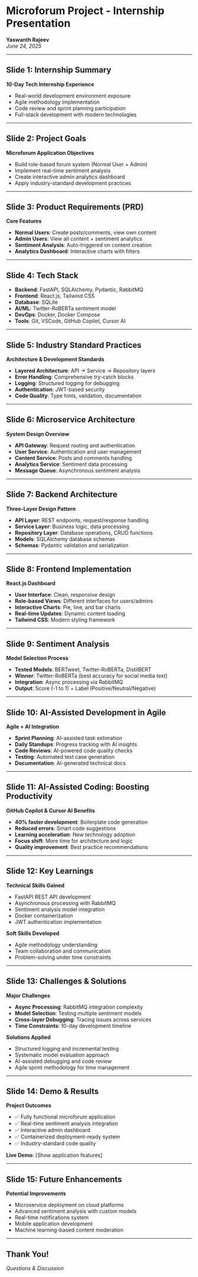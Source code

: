 # Microforum Project - Internship Presentation
**Yaswanth Rajeev**  
*June 24, 2025*

---

## Slide 1: Internship Summary
**10-Day Tech Internship Experience**
- Real-world development environment exposure
- Agile methodology implementation
- Code review and sprint planning participation
- Full-stack development with modern technologies

---

## Slide 2: Project Goals
**Microforum Application Objectives**
- Build role-based forum system (Normal User + Admin)
- Implement real-time sentiment analysis
- Create interactive admin analytics dashboard
- Apply industry-standard development practices

---

## Slide 3: Product Requirements (PRD)
**Core Features**
- **Normal Users**: Create posts/comments, view own content
- **Admin Users**: View all content + sentiment analytics
- **Sentiment Analysis**: Auto-triggered on content creation
- **Analytics Dashboard**: Interactive charts with filters

---

## Slide 4: Tech Stack
- **Backend**: FastAPI, SQLAlchemy, Pydantic, RabbitMQ  
- **Frontend**: React.js, Tailwind CSS  
- **Database**: SQLite  
- **AI/ML**: Twitter-RoBERTa sentiment model  
- **DevOps**: Docker, Docker Compose  
- **Tools**: Git, VSCode, GitHub Copilot, Cursor AI  

---

## Slide 5: Industry Standard Practices
**Architecture & Development Standards**
- **Layered Architecture**: API → Service → Repository layers
- **Error Handling**: Comprehensive try-catch blocks
- **Logging**: Structured logging for debugging
- **Authentication**: JWT-based security
- **Code Quality**: Type hints, validation, documentation

---

## Slide 6: Microservice Architecture
**System Design Overview**
- **API Gateway**: Request routing and authentication
- **User Service**: Authentication and user management
- **Content Service**: Posts and comments handling
- **Analytics Service**: Sentiment data processing
- **Message Queue**: Asynchronous sentiment analysis

---

## Slide 7: Backend Architecture
**Three-Layer Design Pattern**
- **API Layer**: REST endpoints, request/response handling
- **Service Layer**: Business logic, data processing
- **Repository Layer**: Database operations, CRUD functions
- **Models**: SQLAlchemy database schemas
- **Schemas**: Pydantic validation and serialization

---

## Slide 8: Frontend Implementation
**React.js Dashboard**
- **User Interface**: Clean, responsive design
- **Role-based Views**: Different interfaces for users/admins
- **Interactive Charts**: Pie, line, and bar charts
- **Real-time Updates**: Dynamic content loading
- **Tailwind CSS**: Modern styling framework

---

## Slide 9: Sentiment Analysis
**Model Selection Process**
- **Tested Models**: BERTweet, Twitter-RoBERTa, DistilBERT
- **Winner**: Twitter-RoBERTa (best accuracy for social media text)
- **Integration**: Async processing via RabbitMQ
- **Output**: Score (-1 to 1) + Label (Positive/Neutral/Negative)

---

## Slide 10: AI-Assisted Development in Agile
**Agile + AI Integration**
- **Sprint Planning**: AI-assisted task estimation
- **Daily Standups**: Progress tracking with AI insights
- **Code Reviews**: AI-powered code quality checks
- **Testing**: Automated test case generation
- **Documentation**: AI-generated technical docs

---

## Slide 11: AI-Assisted Coding: Boosting Productivity
**GitHub Copilot & Cursor AI Benefits**
- **40% faster development**: Boilerplate code generation
- **Reduced errors**: Smart code suggestions
- **Learning acceleration**: New technology adoption
- **Focus shift**: More time for architecture and logic
- **Quality improvement**: Best practice recommendations

---

## Slide 12: Key Learnings
**Technical Skills Gained**
- FastAPI REST API development
- Asynchronous processing with RabbitMQ
- Sentiment analysis model integration
- Docker containerization
- JWT authentication implementation  

**Soft Skills Developed**
- Agile methodology understanding
- Team collaboration and communication
- Problem-solving under time constraints

---

## Slide 13: Challenges & Solutions
**Major Challenges**
- **Async Processing**: RabbitMQ integration complexity
- **Model Selection**: Testing multiple sentiment models
- **Cross-layer Debugging**: Tracing issues across services
- **Time Constraints**: 10-day development timeline  

**Solutions Applied**
- Structured logging and incremental testing
- Systematic model evaluation approach
- AI-assisted debugging and code review
- Agile sprint methodology for time management

---

## Slide 14: Demo & Results
**Project Outcomes**
- ✅ Fully functional microforum application
- ✅ Real-time sentiment analysis integration
- ✅ Interactive admin dashboard
- ✅ Containerized deployment-ready system
- ✅ Industry-standard code quality  

**Live Demo**: [Show application features]

---

## Slide 15: Future Enhancements
**Potential Improvements**
- Microservice deployment on cloud platforms
- Advanced sentiment analysis with custom models
- Real-time notifications system
- Mobile application development
- Machine learning-based content moderation

---

## Thank You!
*Questions & Discussion*
